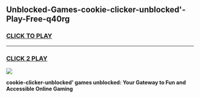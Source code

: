 
## Unblocked-Games-cookie-clicker-unblocked'-Play-Free-q40rg
<h3>
<a href="https://premium76.site?title=cookie-clicker-unblocked'&ref=20M">CLICK TO PLAY</a></h3>
<hr>

<h3>
<a href="https://premium76.site?title=cookie-clicker-unblocked'&ref=20M">CLICK 2 PLAY</a>
  
</h3>

<a href="https://premium76.site?title=cookie-clicker-unblocked'&ref=19M"><img src="https://clearcache.store/games.png"></a>


**cookie-clicker-unblocked' games unblocked: Your Gateway to Fun and Accessible Online Gaming**
